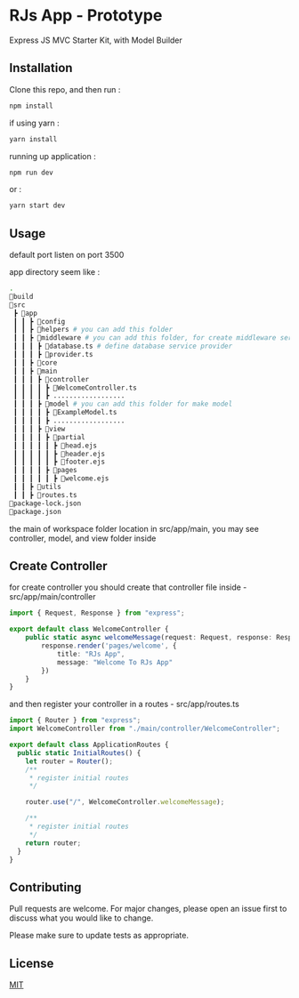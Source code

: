 # RJs App - Prototype

Express JS MVC Starter Kit, with Model Builder

## Installation

Clone this repo, and then run :

```bash
npm install
```
if using yarn :
```bash
yarn install
```
running up application :
```bash
npm run dev
```
or :
```bash
yarn start dev
```


## Usage
default port listen on port 3500

app directory seem like :
```bash
.
📂build
📂src
 ┣ 📂app
 ┃ ┃ ┣ 📂config
 ┃ ┃ ┣ 📂helpers # you can add this folder
 ┃ ┃ ┣ 📂middleware # you can add this folder, for create middleware service before executing controller
 ┃ ┃ ┃ ┣ 📜database.ts # define database service provider 
 ┃ ┃ ┃ ┣ 📜provider.ts
 ┃ ┃ ┣ 📂core
 ┃ ┃ ┣ 📂main
 ┃ ┃ ┃ ┣ 📂controller
 ┃ ┃ ┃ ┃ ┣ 📜WelcomeController.ts
 ┃ ┃ ┃ ┃ ┣ ..................
 ┃ ┃ ┃ ┣ 📂model # you can add this folder for make model
 ┃ ┃ ┃ ┃ ┣ 📜ExampleModel.ts
 ┃ ┃ ┃ ┃ ┣ ..................
 ┃ ┃ ┃ ┣ 📂view
 ┃ ┃ ┃ ┃ ┣ 📂partial
 ┃ ┃ ┃ ┃ ┃ ┣ 📜head.ejs
 ┃ ┃ ┃ ┃ ┃ ┣ 📜header.ejs
 ┃ ┃ ┃ ┃ ┃ ┣ 📜footer.ejs
 ┃ ┃ ┃ ┃ ┣ 📂pages
 ┃ ┃ ┃ ┃ ┃ ┣ 📜welcome.ejs
 ┃ ┃ ┣ 📂utils
 ┃ ┃ ┣ 📜routes.ts
📜package-lock.json
📜package.json
```
the main of workspace folder location in src/app/main, you may see controller, model, and view folder inside

## Create Controller
for create controller you should create that controller file inside - src/app/main/controller

```typescript
import { Request, Response } from "express";

export default class WelcomeController {
    public static async welcomeMessage(request: Request, response: Response) {
        response.render('pages/welcome', {
            title: "RJs App",
            message: "Welcome To RJs App"
        })
    }
}
```
and then register your controller in a routes - src/app/routes.ts

```typescript
import { Router } from "express";
import WelcomeController from "./main/controller/WelcomeController";

export default class ApplicationRoutes {
  public static InitialRoutes() {
    let router = Router();
    /**
     * register initial routes
     */

    router.use("/", WelcomeController.welcomeMessage);

    /**
     * register initial routes
     */
    return router;
  }
}
```

## Contributing
Pull requests are welcome. For major changes, please open an issue first to discuss what you would like to change.

Please make sure to update tests as appropriate.

## License
[MIT](https://choosealicense.com/licenses/mit/)
